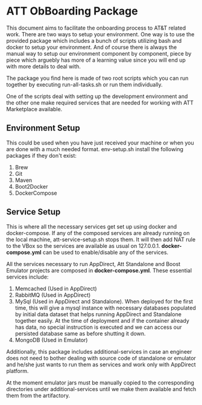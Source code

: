 # ATT ObBoarding Package
This document aims to facilitate the onboarding process to AT&T related work. There are two ways to setup your environment. One way is to use the provided package which includes a bunch of scripts utilizing bash and docker to setup your environment. And of course there is always the manual way to setup our environment component by component, piece by piece which arguebly has more of a learning value since you will end up with more details to deal with. 

The package you find  here is made of two root scripts which you can run together by executing run-all-tasks.sh or run them individually. 

One of the scripts deal with setting up the development environment and the other one make required services that are needed for working with ATT Marketplace available.

## Environment Setup
This could be used when you have just received your machine or when you are done with a much needed format. env-setup.sh install the following packages if they don't exist:
1. Brew
2. Git
3. Maven
4. Boot2Docker
5. DockerCompose

## Service Setup
This is where all the necessary services get set up using docker and docker-compose. If any of the composed services are already running on the local machine, att-service-setup.sh stops them. It will then add NAT rule to the VBox so the services are available as usual on 127.0.0.1. **docker-compose.yml** can be used to enable/disable any of the services.

All the services necessary to run AppDirect, Att Standalone and Boost Emulator projects are composed in **docker-compose.yml**. These essential services include:

1. Memcached (Used in AppDirect)
2. RabbitMQ (Used in AppDirect)
3. MySql (Used in AppDirect and Standalone). When deployed for the first time, this will give a mysql instance with necessary databases populated by initial data dataset that helps running AppDirect and Standalone together easily. At the time of deployment and if the container already has data, no special instruction is executed and we can access our persisted database same as before shutting it down.
4. MongoDB (Used in Emulator)

Additionally, this package includes additional-services in case an engineer does not need to bother dealing with source code of standalone or emulator and he/she just wants to run them as services and work only with AppDirect platform. 

At the moment emulator jars must be manually copied to the corresponding directories under additional-services until we make them available and fetch them from the artifactory.

